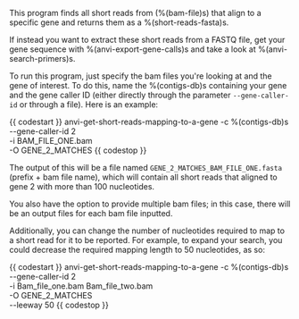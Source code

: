 This program finds all short reads from (%(bam-file)s) that align to a specific gene and returns them as a %(short-reads-fasta)s.

If instead you want to extract these short reads from a FASTQ file, get your gene sequence with %(anvi-export-gene-calls)s and take a look at %(anvi-search-primers)s.

To run this program, just specify the bam files you're looking at and the gene of interest. To do this, name the %(contigs-db)s containing your gene and the gene caller ID (either directly through the parameter `--gene-caller-id` or through a file). Here is an example:

{{ codestart }}
anvi-get-short-reads-mapping-to-a-gene -c %(contigs-db)s \
                                       --gene-caller-id 2 \
                                       -i BAM_FILE_ONE.bam \
                                       -O GENE_2_MATCHES
{{ codestop }}

The output of this will be a file named `GENE_2_MATCHES_BAM_FILE_ONE.fasta` (prefix + bam file name), which will contain all short reads that aligned to gene 2 with more than 100 nucleotides.

You also have the option to provide multiple bam files; in this case, there will be an output files for each bam file inputted.

Additionally, you can change the number of nucleotides required to map to a short read for it to be reported. For example, to expand your search, you could decrease the required mapping length to 50 nucleotides, as so:

{{ codestart }}
anvi-get-short-reads-mapping-to-a-gene -c %(contigs-db)s \
                                       --gene-caller-id 2 \
                                       -i Bam_file_one.bam Bam_file_two.bam \
                                       -O GENE_2_MATCHES \
                                       --leeway 50
{{ codestop }}

